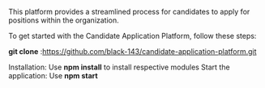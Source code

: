 This platform provides a streamlined process for candidates to apply for positions within the organization.

To get started with the Candidate Application Platform, follow these steps:

**git clone** :https://github.com/black-143/candidate-application-platform.git

Installation:
Use **npm install** to install respective modules
Start the application:
Use **npm start**
